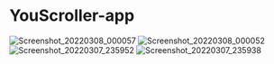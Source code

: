 # YouScroller-app

![Screenshot_20220308_000057](https://user-images.githubusercontent.com/57033670/157095898-bf22b3f1-7d74-4fec-bd4a-9c4ffedcc08d.png)
![Screenshot_20220308_000052](https://user-images.githubusercontent.com/57033670/157095925-ed58525e-4e33-44e3-b123-40c48515f1f7.png)
![Screenshot_20220307_235952](https://user-images.githubusercontent.com/57033670/157095941-a5381f10-23b7-422b-a28c-a11e604e08c7.png)
![Screenshot_20220307_235938](https://user-images.githubusercontent.com/57033670/157095955-78bff974-20f0-43df-952f-3dc1706821f4.png)
